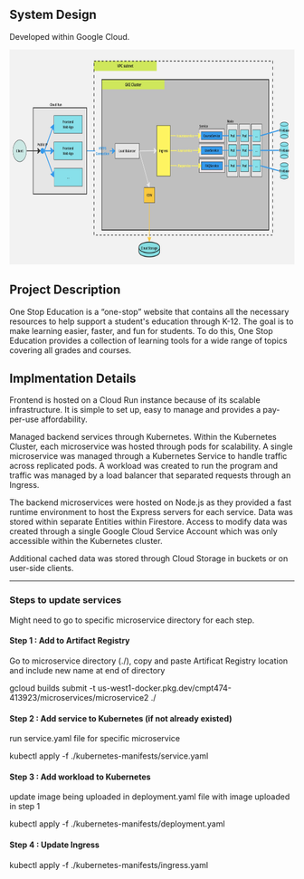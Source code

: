 ## System Design

Developed within Google Cloud.

<a href="https://github.com/RedDogClifford/One-Stop-Education/">
  <img src="/onestopedc-systemdesign.jpg" width="720" height="380">
</a>

## Project Description

One Stop Education is a “one-stop” website that contains all the necessary resources to help
support a student's education through K-12. The goal is to make learning easier, faster, and fun
for students. To do this, One Stop Education provides a collection of learning tools for a wide
range of topics covering all grades and courses.

## Implmentation Details

Frontend is hosted on a Cloud Run instance because of its scalable infrastructure. It is simple to
set up, easy to manage and provides a pay-per-use affordability.

Managed backend services through Kubernetes. Within the Kubernetes Cluster, each
microservice was hosted through pods for scalability. A single microservice was managed
through a Kubernetes Service to handle traffic across replicated pods. A workload was created
to run the program and traffic was managed by a load balancer that separated requests through
an Ingress.

The backend microservices were hosted on Node.js as they provided a fast runtime
environment to host the Express servers for each service.
Data was stored within separate Entities within Firestore. Access to modify data was created
through a single Google Cloud Service Account which was only accessible within the
Kubernetes cluster.

Additional cached data was stored through Cloud Storage in buckets or on user-side clients.

----------------------------------------------

### Steps to update services

Might need to go to specific microservice directory for each step.

#### Step 1 : Add to Artifact Registry

Go to microservice directory (./), copy and paste Artificat Registry location and include new name at end of directory

gcloud builds submit -t us-west1-docker.pkg.dev/cmpt474-413923/microservices/microservice2 ./

#### Step 2 : Add service to Kubernetes (if not already existed)

run service.yaml file for specific microservice

kubectl apply -f ./kubernetes-manifests/service.yaml

#### Step 3 : Add workload to Kubernetes

update image being uploaded in deployment.yaml file with image uploaded in step 1

kubectl apply -f ./kubernetes-manifests/deployment.yaml

#### Step 4 : Update Ingress

kubectl apply -f ./kubernetes-manifests/ingress.yaml
